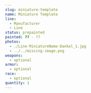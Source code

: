 ```yaml
---
slug: miniature-template
name: Miniature Template
line:
  - Manufacturer
  - Line
status: prepainted
painted: ?? - ??
photos:
  - ./Line-MiniatureName-Dankel_1.jpg
  - ../../missing-image.png
weapons:
  - optional
armor:
  - optional
race:
  - optional
quantity: 1
---
```

